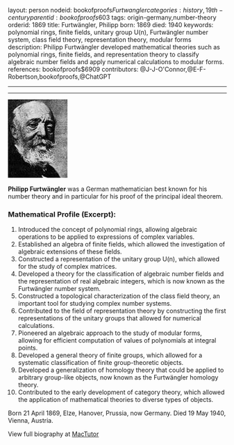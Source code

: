 layout: person
nodeid: bookofproofs$Furtwangler
categories: history,19th-century
parentid: bookofproofs$603
tags: origin-germany,number-theory
orderid: 1869
title: Furtwängler, Philipp
born: 1869
died: 1940
keywords: polynomial rings, finite fields, unitary group U(n), Furtwängler number system, class field theory, representation theory, modular forms
description: Philipp Furtwängler developed mathematical theories such as polynomial rings, finite fields, and representation theory to classify algebraic number fields and apply numerical calculations to modular forms.
references: bookofproofs$6909
contributors: @J-J-O'Connor,@E-F-Robertson,bookofproofs,@ChatGPT

---



---

![Furtwangler.jpg](https://github.com/bookofproofs/bookofproofs.github.io/blob/main/_sources/_assets/images/portraits/Furtwangler.jpg?raw=true)

**Philipp Furtwängler** was a German mathematician best known for his number theory and in particular for his proof of the principal ideal theorem.

### Mathematical Profile (Excerpt):
1. Introduced the concept of polynomial rings, allowing algebraic operations to be applied to expressions of complex variables.
2. Established an algebra of finite fields, which allowed the investigation of algebraic extensions of these fields.
3. Constructed a representation of the unitary group U(n), which allowed for the study of complex matrices.
4. Developed a theory for the classification of algebraic number fields and the representation of real algebraic integers, which is now known as the Furtwängler number system.
5. Constructed a topological characterization of the class field theory, an important tool for studying complex number systems.
6. Contributed to the field of representation theory by constructing the first representations of the unitary groups that allowed for numerical calculations.
7. Pioneered an algebraic approach to the study of modular forms, allowing for efficient computation of values of polynomials at integral points.
8. Developed a general theory of finite groups, which allowed for a systematic classification of finite group-theoretic objects.
9. Developed a generalization of homology theory that could be applied to arbitrary group-like objects, now known as the Furtwängler homology theory.
10. Contributed to the early development of category theory, which allowed the application of mathematical theories to diverse types of objects.

Born 21 April 1869, Elze, Hanover, Prussia, now Germany. Died 19 May 1940, Vienna, Austria.

View full biography at [MacTutor](https://mathshistory.st-andrews.ac.uk/Biographies/Furtwangler/)
